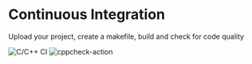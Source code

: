 # Continuous Integration
Upload your project, create a makefile, build and check for code quality

![C/C++ CI](https://github.com/stepin104919/Genesis-Day-1/workflows/C/C++%20CI/badge.svg)
![cppcheck-action](https://github.com/stepin104919/Genesis-Day-1/workflows/cppcheck-action/badge.svg)
